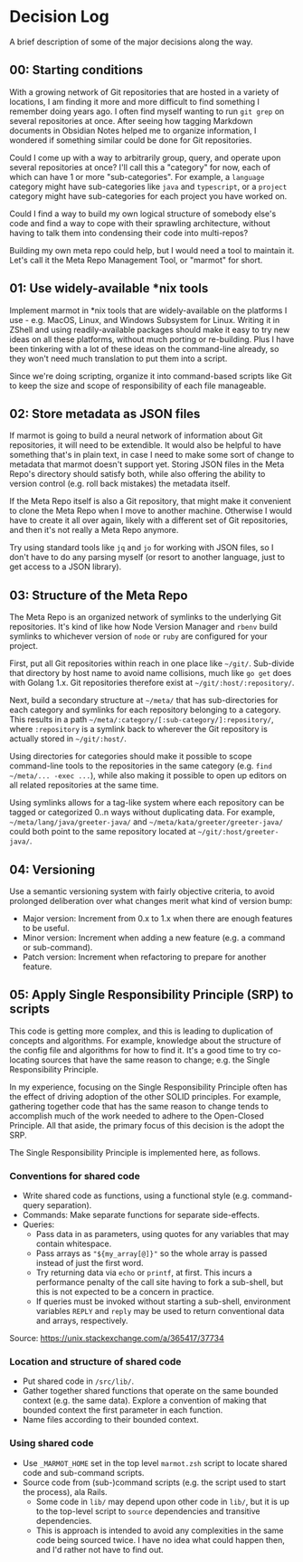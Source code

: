 # Decision Log

A brief description of some of the major decisions along the way.

## 00: Starting conditions

With a growing network of Git repositories that are hosted in a variety of locations, I am finding
it more and more difficult to find something I remember doing years ago.  I often find myself
wanting to run `git grep` on several repositories at once.  After seeing how tagging Markdown
documents in Obsidian Notes helped me to organize information, I wondered if something similar could
be done for Git repositories.

Could I come up with a way to arbitrarily group, query, and operate upon several repositories at
once?  I'll call this a "category" for now, each of which can have 1 or more "sub-categories".  For
example, a `language` category might have sub-categories like `java` and `typescript`, or a
`project` category might have sub-categories for each project you have worked on.

Could I find a way to build my own logical structure of somebody else's code and find a way to cope
with their sprawling architecture, without having to talk them into condensing their code into
multi-repos?

Building my own meta repo could help, but I would need a tool to maintain it.  Let's call it the
Meta Repo Management Tool, or "marmot" for short.

## 01: Use widely-available *nix tools

Implement marmot in *nix tools that are widely-available on the platforms I use - e.g. MacOS, Linux,
and Windows Subsystem for Linux.  Writing it in ZShell and using readily-available packages should
make it easy to try new ideas on all these platforms, without much porting or re-building.  Plus I
have been tinkering with a lot of these ideas on the command-line already, so they won't need much
translation to put them into a script.

Since we're doing scripting, organize it into command-based scripts like Git to keep the size and
scope of responsibility of each file manageable.

## 02: Store metadata as JSON files

If marmot is going to build a neural network of information about Git repositories, it will need to
be extendible.  It would also be helpful to have something that's in plain text, in case I need to
make some sort of change to metadata that marmot doesn't support yet.  Storing JSON files in the
Meta Repo's directory should satisfy both, while also offering the ability to version control (e.g.
roll back mistakes) the metadata itself.

If the Meta Repo itself is also a Git repository, that might make it convenient to clone the Meta
Repo when I move to another machine.  Otherwise I would have to create it all over again, likely
with a different set of Git repositories, and then it's not really a Meta Repo anymore.

Try using standard tools like `jq` and `jo` for working with JSON files, so I don't have to do any
parsing myself (or resort to another language, just to get access to a JSON library).

## 03: Structure of the Meta Repo

The Meta Repo is an organized network of symlinks to the underlying Git repositories.  It's kind of
like how Node Version Manager and `rbenv` build symlinks to whichever version of `node` or `ruby`
are configured for your project.

First, put all Git repositories within reach in one place like `~/git/`.  Sub-divide that directory
by host name to avoid name collisions, much like `go get` does with Golang 1.x.  Git repositories
therefore exist at `~/git/:host/:repository/`.

Next, build a secondary structure at `~/meta/` that has sub-directories for each category and
symlinks for each repository belonging to a category.  This results in a path
`~/meta/:category/[:sub-category/]:repository/`, where `:repository` is a symlink back to wherever
the Git repository is actually stored in `~/git/:host/`.

Using directories for categories should make it possible to scope command-line tools to the
repositories in the same category (e.g. `find ~/meta/... -exec ...`), while also making it possible
to open up editors on all related repositories at the same time.

Using symlinks allows for a tag-like system where each repository can be tagged or categorized 0..n
ways without duplicating data.  For example, `~/meta/lang/java/greeter-java/` and
`~/meta/kata/greeter/greeter-java/` could both point to the same repository located at
`~/git/:host/greeter-java/`.

## 04: Versioning

Use a semantic versioning system with fairly objective criteria, to avoid prolonged deliberation
over what changes merit what kind of version bump:

- Major version: Increment from 0.x to 1.x when there are enough features to be useful.
- Minor version: Increment when adding a new feature (e.g. a command or sub-command).
- Patch version: Increment when refactoring to prepare for another feature.

## 05: Apply Single Responsibility Principle (SRP) to scripts

This code is getting more complex, and this is leading to duplication of concepts and algorithms.
For example, knowledge about the structure of the config file and algorithms for how to find it.
It's a good time to try co-locating sources that have the same reason to change; e.g. the Single
Responsibility Principle.

In my experience, focusing on the Single Responsibility Principle often has the effect of driving
adoption of the other SOLID principles.  For example, gathering together code that has the same
reason to change tends to accomplish much of the work needed to adhere to the Open-Closed Principle.
All that aside, the primary focus of this decision is the adopt the SRP.

The Single Responsibility Principle is implemented here, as follows.

### Conventions for shared code

- Write shared code as functions, using a functional style (e.g. command-query separation).
- Commands: Make separate functions for separate side-effects.
- Queries:
  - Pass data in as parameters, using quotes for any variables that may contain whitespace.
  - Pass arrays as `"${my_array[@]}"` so the whole array is passed instead of just the first word.
  - Try returning data via `echo` or `printf`, at first.  This incurs a performance penalty of the
    call site having to fork a sub-shell, but this is not expected to be a concern in practice.
  - If queries must be invoked without starting a sub-shell, environment variables `REPLY` and
    `reply` may be used to return conventional data and arrays, respectively.

Source: <https://unix.stackexchange.com/a/365417/37734>

### Location and structure of shared code

- Put shared code in `/src/lib/`.
- Gather together shared functions that operate on the same bounded context (e.g. the same data).
  Explore a convention of making that bounded context the first parameter in each function.
- Name files according to their bounded context.

### Using shared code

- Use `_MARMOT_HOME` set in the top level `marmot.zsh` script to locate shared code and sub-command
  scripts.
- Source code from (sub-)command scripts (e.g. the script used to start the process), ala Rails.
  - Some code in `lib/` may depend upon other code in `lib/`, but it is up to the top-level script
    to `source` dependencies and transitive dependencies.
  - This is approach is intended to avoid any complexities in the same code being sourced twice.  I
    have no idea what could happen then, and I'd rather not have to find out.
